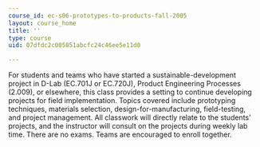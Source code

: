 ```yaml
---
course_id: ec-s06-prototypes-to-products-fall-2005
layout: course_home
title: ''
type: course
uid: 07dfdc2c005851abcfc24c46ee5e11d0

---
```

For students and teams who have started a sustainable-development project in D-Lab (EC.701J or EC.720J), Product Engineering Processes (2.009), or elsewhere, this class provides a setting to continue developing projects for field implementation. Topics covered include prototyping techniques, materials selection, design-for-manufacturing, field-testing, and project management. All classwork will directly relate to the students' projects, and the instructor will consult on the projects during weekly lab time. There are no exams. Teams are encouraged to enroll together.
